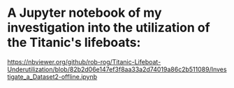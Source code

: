 # A Jupyter notebook of my investigation into the utilization of the Titanic's lifeboats:

https://nbviewer.org/github/rob-rog/Titanic-Lifeboat-Underutilization/blob/82b2d06e147ef3f8aa33a2d74019a86c2b511089/Investigate_a_Dataset2-offline.ipynb

